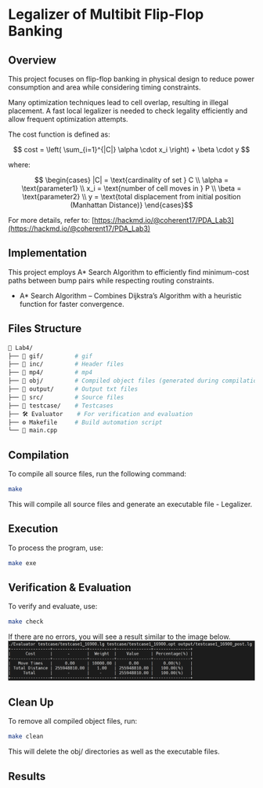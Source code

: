 # Legalizer of Multibit Flip-Flop Banking

## Overview
This project focuses on flip-flop banking in physical design to reduce power consumption and area while considering timing constraints.

Many optimization techniques lead to cell overlap, resulting in illegal placement. A fast local legalizer is needed to check legality efficiently and allow frequent optimization attempts.

The cost function is defined as:

$$
cost = \left( \sum_{i=1}^{|C|} \alpha \cdot x_i \right) + \beta \cdot y
$$



where:

$$
\begin{cases}
|C| = \text{cardinality of set } C \\
\alpha = \text{parameter1} \\
x_i = \text{number of cell moves in } P \\
\beta = \text{parameter2} \\
y = \text{total displacement from initial position (Manhattan Distance)}
\end{cases}$$

For more details, refer to: [https://hackmd.io/@coherent17/PDA_Lab3](https://hackmd.io/@coherent17/PDA_Lab3)

## Implementation
This project employs A* Search Algorithm to efficiently find minimum-cost paths between bump pairs while respecting routing constraints.
- A* Search Algorithm – Combines Dijkstra’s Algorithm with a heuristic function for faster convergence.

## Files Structure
```sh
📂 Lab4/
├── 📁 gif/         # gif 
├── 📁 inc/         # Header files
├── 📁 mp4/         # mp4
├── 📁 obj/         # Compiled object files (generated during compilation)
├── 📁 output/      # Output txt files
├── 📁 src/         # Source files
├── 📁 testcase/    # Testcases
├── 🛠️ Evaluator    # For verification and evaluation
├── ⚙️ Makefile     # Build automation script
└── 📜 main.cpp

```

## Compilation
To compile all source files, run the following command:
```sh
make
```
This will compile all source files and generate an executable file - Legalizer.

## Execution
To process the program, use:
```sh
make exe
```

## Verification & Evaluation
To verify and evaluate, use:
```sh 
make check
```

If there are no errors, you will see a result similar to the image below.
![Evaluation.png](Evaluation.png)

## Clean Up
To remove all compiled object files, run:
```sh
make clean
```
This will delete the obj/ directories as well as the executable files.

## Results

